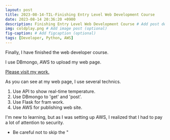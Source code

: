 ```yaml
---
layout: post
title: 2023-08-14-TIL-Finishing Entry Level Web Development Course
date: 2023-08-14 20:36:20 +0900
description: Finishing Entry Level Web Development Course # Add post description (optional)
img: coldplay.png # Add image post (optional)
fig-caption: # Add figcaption (optional)
tags: [Developer, Python, AWS]
---
```


Finally, I have finished the web developer course.

I use DBmongo, AWS to upload my web page.

<a href="http://myweb.eba-c2erxcip.ap-northeast-2.elasticbeanstalk.com/">Please visit my work.</a>

As you can see at my web page, I use several technics.

1. Use API to show real-time temperature.
2. Use DBmongo to 'get' and 'post'.
3. Use Flask for fram work.
4. Use AWS for publishing web site.

I'm new to learning, but as I was setting up AWS, I realized that I had to pay a lot of attention to security.

- Be careful not to skip the "